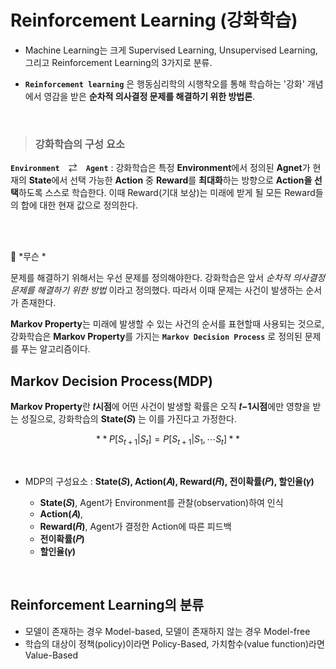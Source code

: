 # Reinforcement Learning (강화학습)

- Machine Learning는 크게 Supervised Learning, Unsupervised Learning, 그리고 Reinforcement Learning의 3가지로 분류.

- **`Reinforcement learning`** 은 행동심리학의 시행착오를 통해 학습하는 '강화' 개념에서 영감을 받은 **순차적 의사결정 문제를 해결하기 위한 방법론**.

<br/>

> ### **강화학습의 구성 요소**

 **`Environment`**　⇄　**`Agent`** : 강화학습은 특정 **Environment**에서 정의된 **Agnet**가 현재의 **State**에서 선택 가능한 **Action** 중 **Reward**를 **최대화**하는 방향으로 **Action을 선택**하도록 스스로 학습한다. 이때 Reward(기대 보상)는 미래에 받게 될 모든 Reward들의 합에 대한 현재 값으로 정의한다.

<br/><br/>

🤔 *무슨 *  

문제를 해결하기 위해서는 우선 문제를 정의해야한다. 강화학습은 앞서 *순차적 의사결정 문제를 해결하기 위한 방법* 이라고 정의했다. 따라서 이때 문제는 사건이 발생하는 순서가 존재한다. 

**Markov Property**는 미래에 발생할 수 있는 사건의 순서를 표현할때 사용되는 것으로, 강화학습은 **Markov Property**를 가지는 **`Markov Decision Process`** 로 정의된 문제를 푸는 알고리즘이다.


## Markov Decision Process(MDP)

**Markov Property**란 **𝑡시점**에 어떤 사건이 발생할 확률은 오직 **𝑡−1시점**에만 영향을 받는 성질으로, 강화학습의 **State(𝑆)** 는 이를 가진다고 가정한다.

$$ **P[S_{t+1}|S_t] = P[S_{t+1}|S_1,⋯S_t]** $$

<br/>

- MDP의 구성요소 : **State(𝑆), Action(𝐴), Reward(𝑅), 전이확률(𝑃), 할인율(𝛾)**

  -  **State(𝑆)**, Agent가 Environment를 관찰(observation)하여 인식
  -  **Action(𝐴)**,
  -  **Reward(𝑅)**, Agent가 결정한 Action에 따른 피드백
  -  **전이확률(𝑃)**
  -  **할인율(𝛾)**

<br/>

## Reinforcement Learning의 분류

- 모델이 존재하는 경우 Model-based, 모델이 존재하지 않는 경우 Model-free
- 학습의 대상이 정책(policy)이라면 Policy-Based, 가치함수(value function)라면 Value-Based

